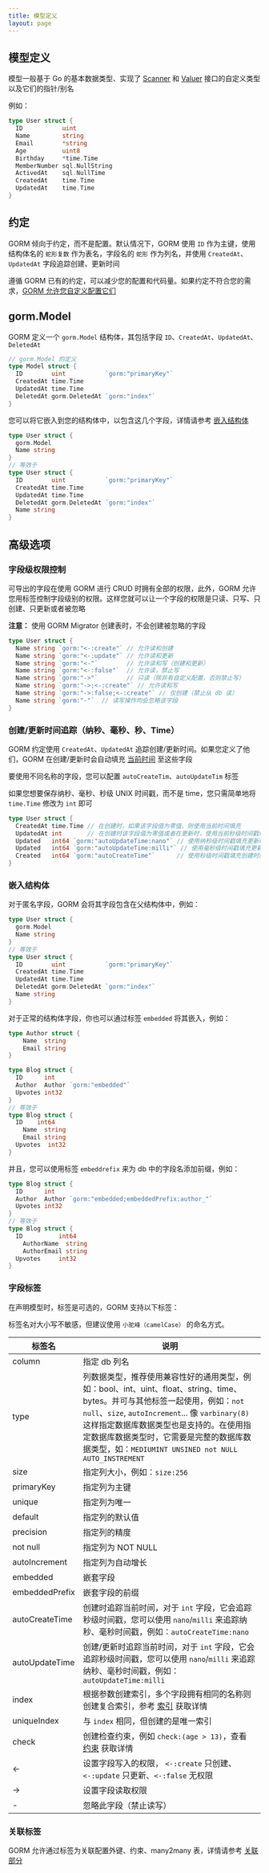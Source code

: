 ```yaml
---
title: 模型定义
layout: page
---
```


## 模型定义

模型一般基于 Go 的基本数据类型、实现了 [Scanner](https://pkg.go.dev/database/sql/sql#Scanner) 和 [Valuer](https://pkg.go.dev/database/sql/driver#Valuer) 接口的自定义类型以及它们的指针/别名

例如：

```go
type User struct {
  ID           uint
  Name         string
  Email        *string
  Age          uint8
  Birthday     *time.Time
  MemberNumber sql.NullString
  ActivedAt    sql.NullTime
  CreatedAt    time.Time
  UpdatedAt    time.Time
}
```

## 约定

GORM 倾向于约定，而不是配置。默认情况下，GORM 使用 `ID` 作为主键，使用结构体名的 `蛇形复数` 作为表名，字段名的 `蛇形` 作为列名，并使用 `CreatedAt`、`UpdatedAt` 字段追踪创建、更新时间

遵循 GORM 已有的约定，可以减少您的配置和代码量。如果约定不符合您的需求，[GORM 允许您自定义配置它们](conventions.html)

## gorm.Model

GORM 定义一个 `gorm.Model` 结构体，其包括字段 `ID`、`CreatedAt`、`UpdatedAt`、`DeletedAt`

```go
// gorm.Model 的定义
type Model struct {
  ID        uint           `gorm:"primaryKey"`
  CreatedAt time.Time
  UpdatedAt time.Time
  DeletedAt gorm.DeletedAt `gorm:"index"`
}
```

您可以将它嵌入到您的结构体中，以包含这几个字段，详情请参考 [嵌入结构体](#embedded_struct)

```go
type User struct {
  gorm.Model
  Name string
}
// 等效于
type User struct {
  ID        uint           `gorm:"primaryKey"`
  CreatedAt time.Time
  UpdatedAt time.Time
  DeletedAt gorm.DeletedAt `gorm:"index"`
  Name string
}
```

## 高级选项

### 字段级权限控制

可导出的字段在使用 GORM 进行 CRUD 时拥有全部的权限，此外，GORM 允许您用标签控制字段级别的权限。这样您就可以让一个字段的权限是只读、只写、只创建、只更新或者被忽略

**注意：** 使用 GORM Migrator 创建表时，不会创建被忽略的字段

```go
type User struct {
  Name string `gorm:"<-:create"` // 允许读和创建
  Name string `gorm:"<-:update"` // 允许读和更新
  Name string `gorm:"<-"`        // 允许读和写（创建和更新）
  Name string `gorm:"<-:false"`  // 允许读，禁止写
  Name string `gorm:"->"`        // 只读（除非有自定义配置，否则禁止写）
  Name string `gorm:"->;<-:create"` // 允许读和写
  Name string `gorm:"->:false;<-:create"` // 仅创建（禁止从 db 读）
  Name string `gorm:"-"`  // 读写操作均会忽略该字段
}
```

### <name id="time_tracking">创建/更新时间追踪（纳秒、毫秒、秒、Time）</span>

GORM 约定使用 `CreatedAt`、`UpdatedAt` 追踪创建/更新时间。如果您定义了他们，GORM 在创建/更新时会自动填充 [当前时间](gorm_config.html#current_time) 至这些字段

要使用不同名称的字段，您可以配置 `autoCreateTim`、`autoUpdateTim` 标签

如果您想要保存纳秒、毫秒、秒级 UNIX 时间戳，而不是 time，您只需简单地将 `time.Time` 修改为 `int` 即可

```go
type User struct {
  CreatedAt time.Time // 在创建时，如果该字段值为零值，则使用当前时间填充
  UpdatedAt int       // 在创建时该字段值为零值或者在更新时，使用当前秒级时间戳填充
  Updated   int64 `gorm:"autoUpdateTime:nano"` // 使用纳秒级时间戳填充更新时间
  Updated   int64 `gorm:"autoUpdateTime:milli"` // 使用毫秒级时间戳填充更新时间
  Created   int64 `gorm:"autoCreateTime"`      // 使用秒级时间戳填充创建时间
}
```

### <span id="embedded_struct">嵌入结构体</span>

对于匿名字段，GORM 会将其字段包含在父结构体中，例如：

```go
type User struct {
  gorm.Model
  Name string
}
// 等效于
type User struct {
  ID        uint           `gorm:"primaryKey"`
  CreatedAt time.Time
  UpdatedAt time.Time
  DeletedAt gorm.DeletedAt `gorm:"index"`
  Name string
}
```

对于正常的结构体字段，你也可以通过标签 `embedded` 将其嵌入，例如：

```go
type Author struct {
    Name  string
    Email string
}

type Blog struct {
  ID      int
  Author  Author `gorm:"embedded"`
  Upvotes int32
}
// 等效于
type Blog struct {
  ID    int64
    Name  string
    Email string
  Upvotes  int32
}
```

并且，您可以使用标签 `embeddrefix` 来为 db 中的字段名添加前缀，例如：

```go
type Blog struct {
  ID      int
  Author  Author `gorm:"embedded;embeddedPrefix:author_"`
  Upvotes int32
}
// 等效于
type Blog struct {
  ID          int64
    AuthorName  string
    AuthorEmail string
  Upvotes     int32
}
```


### <span id="tags">字段标签</span>

在声明模型时，标签是可选的，GORM 支持以下标签：

标签名对大小写不敏感，但建议使用 `小驼峰（camelCase）` 的命名方式。

| 标签名            | 说明                                                                                                                                                                                                                              |
| -------------- | ------------------------------------------------------------------------------------------------------------------------------------------------------------------------------------------------------------------------------- |
| column         | 指定 db 列名                                                                                                                                                                                                                        |
| type           | 列数据类型，推荐使用兼容性好的通用类型，例如：bool、int、uint、float、string、time、bytes。并可与其他标签一起使用，例如：`not null`、`size`, `autoIncrement`... 像 `varbinary(8)` 这样指定数据库数据类型也是支持的。在使用指定数据库数据类型时，它需要是完整的数据库数据类型，如：`MEDIUMINT UNSINED not NULL AUTO_INSTREMENT` |
| size           | 指定列大小，例如：`size:256`                                                                                                                                                                                                             |
| primaryKey     | 指定列为主键                                                                                                                                                                                                                          |
| unique         | 指定列为唯一                                                                                                                                                                                                                          |
| default        | 指定列的默认值                                                                                                                                                                                                                         |
| precision      | 指定列的精度                                                                                                                                                                                                                          |
| not null       | 指定列为 NOT NULL                                                                                                                                                                                                                   |
| autoIncrement  | 指定列为自动增长                                                                                                                                                                                                                        |
| embedded       | 嵌套字段                                                                                                                                                                                                                            |
| embeddedPrefix | 嵌套字段的前缀                                                                                                                                                                                                                         |
| autoCreateTime | 创建时追踪当前时间，对于 `int` 字段，它会追踪秒级时间戳，您可以使用 `nano`/`milli` 来追踪纳秒、毫秒时间戳，例如：`autoCreateTime:nano`                                                                                                                                       |
| autoUpdateTime | 创建/更新时追踪当前时间，对于 `int` 字段，它会追踪秒级时间戳，您可以使用 `nano`/`milli` 来追踪纳秒、毫秒时间戳，例如：`autoUpdateTime:milli`                                                                                                                                   |
| index          | 根据参数创建索引，多个字段拥有相同的名称则创建复合索引，参考 [索引](indexes.html) 获取详情                                                                                                                                                                          |
| uniqueIndex    | 与 `index` 相同，但创建的是唯一索引                                                                                                                                                                                                          |
| check          | 创建检查约束，例如 `check:(age > 13)`，查看 [约束](constraints.html) 获取详情                                                                                                                                                                  |
| <-             | 设置字段写入的权限， `<-:create` 只创建、`<-:update` 只更新、`<-:false` 无权限                                                                                                                                                              |
| ->             | 设置字段读取权限                                                                                                                                                                                                                        |
| -              | 忽略此字段（禁止读写）                                                                                                                                                                                                                     |

### 关联标签

GORM 允许通过标签为关联配置外键、约束、many2many 表，详情请参考 [关联部分](associations.html#tags)
